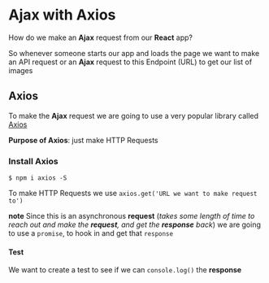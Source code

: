 # Ajax with Axios
How do we make an **Ajax** request from our **React** app?

So whenever someone starts our app and loads the page we want to make an API request or an **Ajax** request to this Endpoint (URL) to get our list of images

## Axios
To make the **Ajax** request we are going to use a very popular library called [Axios](https://github.com/mzabriskie/axios)

**Purpose of Axios**: just make HTTP Requests

### Install Axios
`$ npm i axios -S`

To make HTTP Requests we use `axios.get('URL we want to make request to')`

**note** Since this is an asynchronous **request** (_takes some length of time to reach out and make the **request**, and get the **response** back_) we are going to use a `promise`, to hook in and get that `response`

#### Test
We want to create a test to see if we can `console.log()` the **response**


